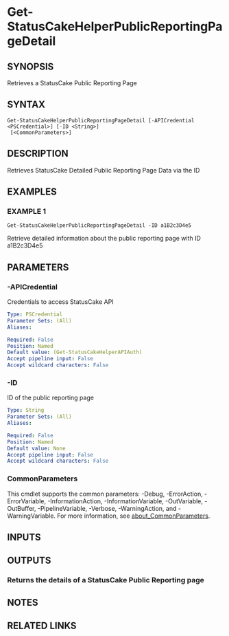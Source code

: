 # Get-StatusCakeHelperPublicReportingPageDetail

## SYNOPSIS
Retrieves a StatusCake Public Reporting Page

## SYNTAX

```
Get-StatusCakeHelperPublicReportingPageDetail [-APICredential <PSCredential>] [-ID <String>]
 [<CommonParameters>]
```

## DESCRIPTION
Retrieves StatusCake Detailed Public Reporting Page Data via the ID

## EXAMPLES

### EXAMPLE 1
```
Get-StatusCakeHelperPublicReportingPageDetail -ID a1B2c3D4e5
```

Retrieve detailed information about the public reporting page with ID a1B2c3D4e5

## PARAMETERS

### -APICredential
Credentials to access StatusCake API

```yaml
Type: PSCredential
Parameter Sets: (All)
Aliases:

Required: False
Position: Named
Default value: (Get-StatusCakeHelperAPIAuth)
Accept pipeline input: False
Accept wildcard characters: False
```

### -ID
ID of the public reporting page

```yaml
Type: String
Parameter Sets: (All)
Aliases:

Required: False
Position: Named
Default value: None
Accept pipeline input: False
Accept wildcard characters: False
```

### CommonParameters
This cmdlet supports the common parameters: -Debug, -ErrorAction, -ErrorVariable, -InformationAction, -InformationVariable, -OutVariable, -OutBuffer, -PipelineVariable, -Verbose, -WarningAction, and -WarningVariable. For more information, see [about_CommonParameters](http://go.microsoft.com/fwlink/?LinkID=113216).

## INPUTS

## OUTPUTS

### Returns the details of a StatusCake Public Reporting page
## NOTES

## RELATED LINKS

